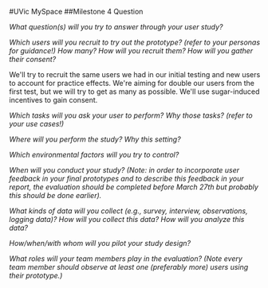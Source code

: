 #UVic MySpace
##Milestone 4 Question

_What question(s) will you try to answer through your user study?_



_Which users will you recruit to try out the prototype? (refer to your personas for guidance!)  How many?  How will you recruit them? How will you gather their consent?_

We'll try to recruit the same users we had in our initial testing and new users to account for practice effects. We're aiming for double our users from the first test, but we will try to get as many as possible. We'll use sugar-induced incentives to gain consent.


_Which tasks will you ask your user to perform?  Why those tasks?  (refer to your use cases!)_



_Where will you perform the study?  Why this setting?_



_Which environmental factors will you try to control?_



_When will you conduct your study?  (Note: in order to incorporate user feedback in your final prototypes and to describe this feedback in your report, the evaluation should be completed before March 27th but probably this should be done earlier)._



_What kinds of data will you collect (e.g., survey, interview, observations, logging data)?  How will you collect this data? How will you analyze this data?_



_How/when/with whom will you pilot your study design?_



_What roles will your team members play in the evaluation?  (Note every team member should observe at least one (preferably more) users using their prototype.)_


